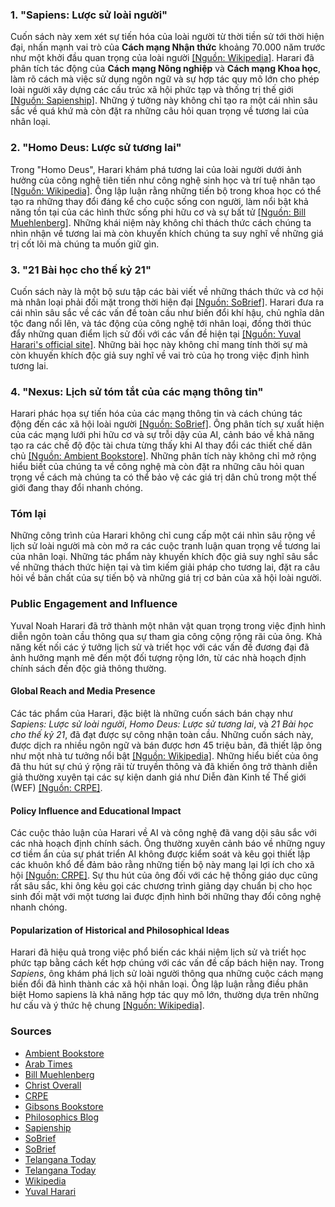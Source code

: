### 1. "Sapiens: Lược sử loài người"
Cuốn sách này xem xét sự tiến hóa của loài người từ thời tiền sử tới thời hiện đại, nhấn mạnh vai trò của **Cách mạng Nhận thức** khoảng 70.000 năm trước như một khởi đầu quan trọng của loài người <a href="https://en.wikipedia.org/wiki/Sapiens:_A_Brief_History_of_Humankind">[Nguồn: Wikipedia]</a>. Harari đã phân tích tác động của **Cách mạng Nông nghiệp** và **Cách mạng Khoa học**, làm rõ cách mà việc sử dụng ngôn ngữ và sự hợp tác quy mô lớn cho phép loài người xây dựng các cấu trúc xã hội phức tạp và thống trị thế giới <a href="https://sapienship.co/unstoppable-us/">[Nguồn: Sapienship]</a>. Những ý tưởng này không chỉ tạo ra một cái nhìn sâu sắc về quá khứ mà còn đặt ra những câu hỏi quan trọng về tương lai của nhân loại.

### 2. "Homo Deus: Lược sử tương lai"
Trong "Homo Deus", Harari khám phá tương lai của loài người dưới ảnh hưởng của công nghệ tiên tiến như công nghệ sinh học và trí tuệ nhân tạo <a href="https://en.wikipedia.org/wiki/Sapiens:_A_Brief_History_of_Humankind">[Nguồn: Wikipedia]</a>. Ông lập luận rằng những tiến bộ trong khoa học có thể tạo ra những thay đổi đáng kể cho cuộc sống con người, làm nổi bật khả năng tồn tại của các hình thức sống phi hữu cơ và sự bất tử <a href="https://billmuehlenberg.com/2025/01/16/musk-harari-and-ai/">[Nguồn: Bill Muehlenberg]</a>. Những khái niệm này không chỉ thách thức cách chúng ta nhìn nhận về tương lai mà còn khuyến khích chúng ta suy nghĩ về những giá trị cốt lõi mà chúng ta muốn giữ gìn.

### 3. "21 Bài học cho thế kỷ 21"
Cuốn sách này là một bộ sưu tập các bài viết về những thách thức và cơ hội mà nhân loại phải đối mặt trong thời hiện đại <a href="https://sobrief.com/lists/10-must-read-books-on-understanding-our-world">[Nguồn: SoBrief]</a>. Harari đưa ra cái nhìn sâu sắc về các vấn đề toàn cầu như biến đổi khí hậu, chủ nghĩa dân tộc đang nổi lên, và tác động của công nghệ tới nhân loại, đồng thời thúc đẩy những quan điểm lịch sử đối với các vấn đề hiện tại <a href="https://www.ynharari.com">[Nguồn: Yuval Harari's official site]</a>. Những bài học này không chỉ mang tính thời sự mà còn khuyến khích độc giả suy nghĩ về vai trò của họ trong việc định hình tương lai.

### 4. "Nexus: Lịch sử tóm tắt của các mạng thông tin"
Harari phác họa sự tiến hóa của các mạng thông tin và cách chúng tác động đến các xã hội loài người <a href="https://sobrief.com/books/nexus-2">[Nguồn: SoBrief]</a>. Ông phân tích sự xuất hiện của các mạng lưới phi hữu cơ và sự trỗi dậy của AI, cảnh báo về khả năng tạo ra các chế độ độc tài chưa từng thấy khi AI thay đổi các thiết chế dân chủ <a href="https://www.ambientbookstore.com/product-page/nexus-a-brief-history-of-information-networks-from-the-stone-age-to-ai">[Nguồn: Ambient Bookstore]</a>. Những phân tích này không chỉ mở rộng hiểu biết của chúng ta về công nghệ mà còn đặt ra những câu hỏi quan trọng về cách mà chúng ta có thể bảo vệ các giá trị dân chủ trong một thế giới đang thay đổi nhanh chóng.

### Tóm lại
Những công trình của Harari không chỉ cung cấp một cái nhìn sâu rộng về lịch sử loài người mà còn mở ra các cuộc tranh luận quan trọng về tương lai của nhân loại. Những tác phẩm này khuyến khích độc giả suy nghĩ sâu sắc về những thách thức hiện tại và tìm kiếm giải pháp cho tương lai, đặt ra câu hỏi về bản chất của sự tiến bộ và những giá trị cơ bản của xã hội loài người.

### Public Engagement and Influence
Yuval Noah Harari đã trở thành một nhân vật quan trọng trong việc định hình diễn ngôn toàn cầu thông qua sự tham gia công cộng rộng rãi của ông. Khả năng kết nối các ý tưởng lịch sử và triết học với các vấn đề đương đại đã ảnh hưởng mạnh mẽ đến một đối tượng rộng lớn, từ các nhà hoạch định chính sách đến độc giả thông thường.

#### Global Reach and Media Presence
Các tác phẩm của Harari, đặc biệt là những cuốn sách bán chạy như *Sapiens: Lược sử loài người*, *Homo Deus: Lược sử tương lai*, và *21 Bài học cho thế kỷ 21*, đã đạt được sự công nhận toàn cầu. Những cuốn sách này, được dịch ra nhiều ngôn ngữ và bán được hơn 45 triệu bản, đã thiết lập ông như một nhà tư tưởng nổi bật <a href="https://en.wikipedia.org/wiki/Sapiens:_A_Brief_History_of_Humankind">[Nguồn: Wikipedia]</a>. Những hiểu biết của ông đã thu hút sự chú ý rộng rãi từ truyền thông và đã khiến ông trở thành diễn giả thường xuyên tại các sự kiện danh giá như Diễn đàn Kinh tế Thế giới (WEF) <a href="https://crpe.substack.com/p/hararis-nexus-and-wallace-and-gromit">[Nguồn: CRPE]</a>.

#### Policy Influence and Educational Impact
Các cuộc thảo luận của Harari về AI và công nghệ đã vang dội sâu sắc với các nhà hoạch định chính sách. Ông thường xuyên cảnh báo về những nguy cơ tiềm ẩn của sự phát triển AI không được kiểm soát và kêu gọi thiết lập các khuôn khổ để đảm bảo rằng những tiến bộ này mang lại lợi ích cho xã hội <a href="https://crpe.substack.com/p/hararis-nexus-and-wallace-and-gromit">[Nguồn: CRPE]</a>. Sự thu hút của ông đối với các hệ thống giáo dục cũng rất sâu sắc, khi ông kêu gọi các chương trình giảng dạy chuẩn bị cho học sinh đối mặt với một tương lai được định hình bởi những thay đổi công nghệ nhanh chóng.

#### Popularization of Historical and Philosophical Ideas
Harari đã hiệu quả trong việc phổ biến các khái niệm lịch sử và triết học phức tạp bằng cách kết hợp chúng với các vấn đề cấp bách hiện nay. Trong *Sapiens*, ông khám phá lịch sử loài người thông qua những cuộc cách mạng biến đổi đã hình thành các xã hội nhân loại. Ông lập luận rằng điều phân biệt Homo sapiens là khả năng hợp tác quy mô lớn, thường dựa trên những hư cấu và ý thức hệ chung <a href="https://en.wikipedia.org/wiki/Sapiens:_A_Brief_History_of_Humankind">[Nguồn: Wikipedia]</a>.

### Sources
- [Ambient Bookstore](https://www.ambientbookstore.com/product-page/nexus-a-brief-history-of-information-networks-from-the-stone-age-to-ai)
- [Arab Times](https://www.arabtimesonline.com/news/the-wise-human-beings/)
- [Bill Muehlenberg](https://billmuehlenberg.com/2025/01/16/musk-harari-and-ai/)
- [Christ Overall](https://christoverall.com/article/concise/encore-yuval-harari-getting-to-know-the-enemy-of-humanity/)
- [CRPE](https://crpe.substack.com/p/hararis-nexus-and-wallace-and-gromit)
- [Gibsons Bookstore](https://gibsonsbookstore.com/book/9780063422001)
- [Philosophics Blog](https://philosophics.blog/tag/modernism/)
- [Sapienship](https://sapienship.co/unstoppable-us/)
- [SoBrief](https://sobrief.com/books/nexus-2)
- [SoBrief](https://sobrief.com/lists/10-must-read-books-on-understanding-our-world)
- [Telangana Today](https://telanganatoday.com/opinion-smart-or-stupid-for-2025)
- [Telangana Today](https://telanganatoday.com/opinion-real-humans-unreal-lives)
- [Wikipedia](https://en.wikipedia.org/wiki/Sapiens:_A_Brief_History_of_Humankind)
- [Yuval Harari](https://www.ynharari.com)